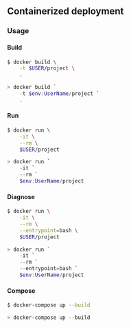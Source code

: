 ## Containerized deployment

### Usage

#### Build

```sh
$ docker build \
    -t $USER/project \
    .
```

```ps1
> docker build `
    -t $env:UserName/project `
    .
```

#### Run

```sh
$ docker run \
    -it \
    --rm \
    $USER/project
```

```ps1
> docker run `
    -it `
    --rm `
    $env:UserName/project
```

#### Diagnose

```sh
$ docker run \
    -it \
    --rm \
    --entrypoint=bash \
    $USER/project
```

```ps1
> docker run `
    -it `
    --rm `
    --entrypoint=bash `
    $env:UserName/project
```

#### Compose

```sh
$ docker-compose up --build
```

```ps1
> docker-compose up --build
```
